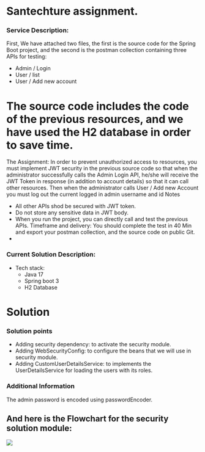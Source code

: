 # Santechture assignment.

### Service Description:

First, We have attached two files, the first is the source code for the Spring Boot project, and the second is the postman
collection containing three APIs for testing:
- Admin / Login
- User / list
- User / Add new account
 # The source code includes the code of the previous resources, and we have used the H2 database in order to save time.
  The Assignment:
  In order to prevent unauthorized access to resources, you must implement JWT security in the previous source code so
  that when the administrator successfully calls the Admin Login API, he/she will receive the JWT Token in response (in
  addition to account details) so that it can call other resources. Then when the administrator calls User / Add new
  Account you must log out the current logged in admin username and id
  Notes
- All other APIs shod be secured with JWT token.
- Do not store any sensitive data in JWT body.
- When you run the project, you can directly call and test the previous APIs.
  Timeframe and delivery:
  You should complete the test in 40 Min and export your postman collection, and the source code on public Git.
- 
### Current Solution Description:
* Tech stack:
  * Java 17
  * Spring boot 3
  * H2 Database

# Solution
### Solution points 
- Adding security dependency: to activate the security module.
- Adding WebSecurityConfig: to configure the beans that we will use in security module.
- Adding CustomUserDetailsService: to implements the UserDetailsService for loading the users with its roles.

### Additional Information
The admin password is encoded using passwordEncoder.

## And here is the Flowchart for the security solution module:

![](D:\workspace\SpringBoot_Assignment\admin-test-api\Security-chart.png)